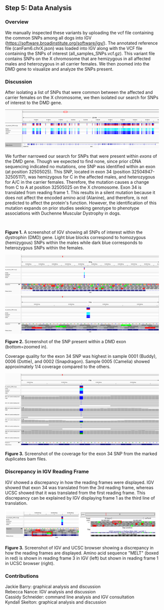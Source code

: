 ## Step 5: Data Analysis

### Overview
We manually inspected these variants by uploading the vcf file containing the common SNPs among all dogs into IGV (https://software.broadinstitute.org/software/igv/). The annotated reference file (canFam6.chrX.json) was loaded into IGV along with the VCF file containing the SNPs of interest (all_samples_SNPs.vcf.gz). This variant file contains SNPs on the X chromosome that are hemizygous in all affected males and heterozygous in all carrier females. We then zoomed into the DMD gene to visualize and analyze the SNPs present.

### Discussion
After isolating a list of SNPs that were common between the affected and carrier females on the X chromosome, we then isolated our search for SNPs of interest to the DMD gene. 

<img src="analysis/0_figures/DMD_gene_SNPs.png"  alt="SNPs in DMD Gene">  


We further narrowed our search for SNPs that were present within _exons_ of the DMD gene. Though we expected to find none, since prior cDNA sequencing indicated no mutations, one SNP was identified within an exon (at position 32505025). This SNP, located in exon 34 (position 32504947-32505117), was hemizygous for C in the affected males, and heterozygous for A/C in the carrier females. Therefore, the mutation causes a change from C to A at position 32505025 on the X chromosome. Exon 34 is translated from reading frame 1. This results in a silent mutation because it does not affect the encoded amino acid (Alanine), and therefore, is not predicted to affect the protein's function. However, the identification of this mutation expands on prior studies seeking genotype to phenotype associations with Duchenne Muscular Dystrophy in dogs.

<br> 


__Figure 1.__ A screenshot of IGV showing all SNPs of interest within the dystrophin (DMD) gene. Light blue blocks correspond to homozygous (hemizygous) SNPs within the males while dark blue corresponds to heterozygous SNPs within the females.

<img src="analysis/0_figures/DMD_exon_mx.png"  alt="Exon SNP"> 
<br>
<img src="analysis/0_figures/DMD_exon_mx_zoom.png" >

__Figure 2.__ Screenshot of the SNP present within a DMD exon (bottom=zoomed in). 


Coverage quality for the exon 34 SNP was highest in sample 0001 (Buddy), 0006 (Dottie), and 0002 (Snapdragon). Sample 0005 (Camelia) showed approximately 1/4 coverage compared to the others.  

<img src="analysis/0_figures/exon_SNP_coverage.png" >

__Figure 3.__ Screenshot of the coverage for the exon 34 SNP from the marked duplicates bam files. 
 
### Discrepancy in IGV Reading Frame
IGV showed a discrepancy in how the reading frames were displayed. IGV showed that exon 34 was translated from the 3rd reading frame, whereas UCSC showed that it was translated from the first reading frame. This discrepancy can be explained by IGV displaying frame 1 as the third line of translation. 

<img src="analysis/0_figures/IGV_vs_UCSC_.png"  alt="IGV vs. UCSC Reading Frame">  

 __Figure 3.__ Screenshot of IGV and UCSC browser showing a discrepancy in how the reading frames are displayed. Amino acid sequence "MELT" (boxed in red) is shown in reading frame 3 in IGV (left) but shown in reading frame 1 in UCSC browser (right).
  

### Contributions
Jackie Barry: graphical analysis and discussion  
Rebecca Nance: IGV analysis and discussion  
Cassidy Schneider: command line analysis and IGV consultation  
Kyndall Skelton: graphical analysis and discussion  


